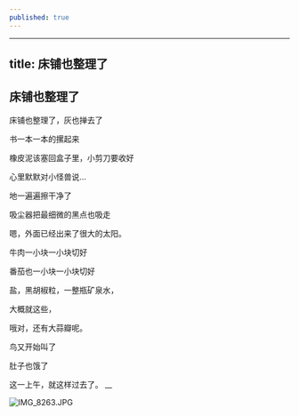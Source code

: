 ```yaml
---
published: true
---
```

---
title: 床铺也整理了
---

## 床铺也整理了

床铺也整理了，灰也掸去了

书一本一本的摞起来

橡皮泥该塞回盒子里，小剪刀要收好

心里默默对小怪兽说…

地一遍遍擦干净了

吸尘器把最细微的黑点也吸走

嗯，外面已经出来了很大的太阳。

牛肉一小块一小块切好

番茄也一小块一小块切好

盐，黑胡椒粒，一整瓶矿泉水，

大概就这些，

哦对，还有大蒜瓣呢。

鸟又开始叫了

肚子也饿了

这一上午，就这样过去了。
__

![IMG_8263.JPG](http://od9niacsj.bkt.clouddn.com/IMG_8328.jpg)
